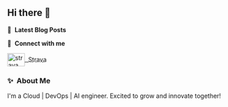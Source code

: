 ## Hi there 👋



📕 &nbsp;**Latest Blog Posts**
<!-- BLOG-POST-LIST:START -->

<!-- BLOG-POST-LIST:END -->

🔗 &nbsp;**Connect with me**

<p align="left">
<a href="https://www.strava.com/athletes/134432401" target="blank">
  <img align="center" src="https://www.vectorlogo.zone/logos/strava/strava-icon.svg" alt="strava" height="30" width="40" />
  <span style="line-height: 30px; vertical-align: middle;">&nbsp;Strava</span>
</a>
</p>

### ✨&nbsp; About Me

I'm a Cloud | DevOps | AI engineer. Excited to grow and innovate together!

